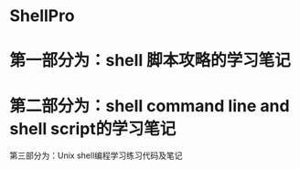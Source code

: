 ShellPro
========

第一部分为：shell 脚本攻略的学习笔记
========
第二部分为：shell command line and shell script的学习笔记
========
第三部分为：Unix shell编程学习练习代码及笔记
